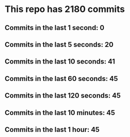 # This repo has 2180 commits

## Commits in the last 1 second: 0
## Commits in the last 5 seconds: 20
## Commits in the last 10 seconds: 41
## Commits in the last 60 seconds: 45
## Commits in the last 120 seconds: 45
## Commits in the last 10 minutes: 45
## Commits in the last 1 hour: 45
